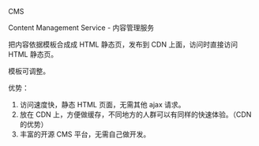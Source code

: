 CMS

Content Management Service - 内容管理服务

把内容依据模板合成成 HTML 静态页，发布到 CDN 上面，访问时直接访问 HTML 静态页。

模板可调整。

优势：
1. 访问速度快，静态 HTML 页面，无需其他 ajax 请求。
2. 放在 CDN 上，方便做缓存，不同地方的人群可以有同样的快速体验。（CDN 的优势）
3. 丰富的开源 CMS 平台，无需自己做开发。

